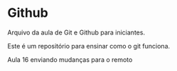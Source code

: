 # Github

Arquivo da aula de Git e Github para iniciantes.

Este é um repositório para ensinar como o git funciona.

Aula 16 enviando mudanças para o remoto

